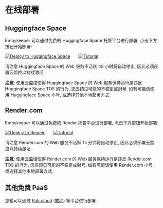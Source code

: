 # 在线部署

## Huggingface Space

Embykeeper 可以通过免费的 Huggingface Space 托管平台进行部署, 点击下方按钮开始部署:

[![Deploy to Huggingface Space](https://github.com/emby-keeper/embykeeper/raw/main/images/deploy-to-hf.svg)](https://huggingface.co/spaces/embykeeper/embykeeper?duplicate=true)&nbsp;&nbsp;&nbsp;&nbsp;&nbsp;&nbsp;&nbsp;[![Tutorial](https://github.com/emby-keeper/embykeeper/raw/main/images/hf-tutorial.svg)](https://blog.zetx.tech/2024/05/19/embykeeper-hf-tutorial/)

请注意 Huggingface Space 的 Web 服务不活跃 48 小时将自动停止, 因此必须部署云监控以持续激活.

**注意**: 使用云监控使得 Huggingface Space 的 Web 服务保持运行是违反 Huggingface Space TOS 的行为, 您应预见可能的不稳定或封号. 如有可能请使用 Huggingface Space 小号, 或选择其他本地部署方式.

## Render.com

Embykeeper 可以通过免费的 Render 托管平台进行部署, 点击下方按钮开始部署:

[![Deploy to Render](https://github.com/emby-keeper/embykeeper/raw/main/images/deploy-to-render.svg)](https://render.com/deploy?repo=https://github.com/emby-keeper/embykeeper/tree/stable)&nbsp;&nbsp;&nbsp;&nbsp;&nbsp;&nbsp;&nbsp;[![Tutorial](https://github.com/emby-keeper/embykeeper/raw/main/images/render-tutorial.svg)](https://blog.zetx.tech/2023/06/26/embykeeper-render-tutorial)

请注意 Render.com 的 Web 服务不活跃 15 分钟将自动停止, 因此必须部署云监控以持续激活.

**注意**: 使用云监控使得 Render.com 的 Web 服务保持运行是违反 Render.com TOS 的行为, 您应预见可能的不稳定或封号. 如有可能请使用 Render.com 小号, 或选择其他本地部署方式.

## 其他免费 PaaS

您也可以通过 [Patr.cloud](https://app.patr.cloud/) ([教程](https://zetx.tech/2023/06/26/embykeeper-patr-tutorial/)) 等平台进行部署.
